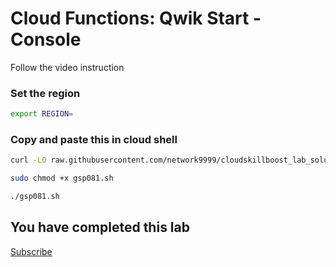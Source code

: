 
# Cloud Functions: Qwik Start - Console

Follow the video instruction



### Set the region

```bash
export REGION=
```

### Copy and paste this in cloud shell

```bash
curl -LO raw.githubusercontent.com/network9999/cloudskillboost_lab_solutions/main/Set%20up%20an%20App%20Dev%20environment/gsp081.sh

sudo chmod +x gsp081.sh

./gsp081.sh
```


## You have completed this lab

[Subscribe](https://www.youtube.com/channel/UCO0joS82Lx31DcQD92lAkVA)

